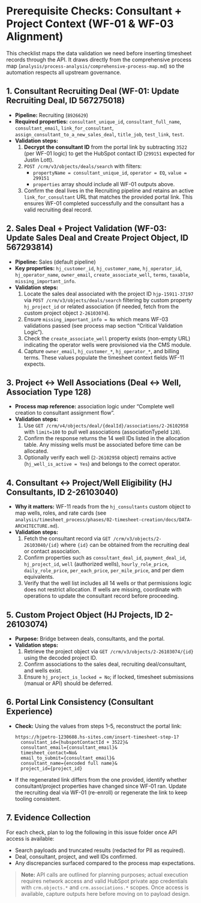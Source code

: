 # Prerequisite Checks: Consultant + Project Context (WF-01 & WF-03 Alignment)

This checklist maps the data validation we need before inserting timesheet records through the API. It draws directly from the comprehensive process map (`analysis/process-analysis/comprehensive-process-map.md`) so the automation respects all upstream governance.

## 1. Consultant Recruiting Deal (WF-01: Update Recruiting Deal, ID 567275018)
- **Pipeline:** Recruiting (`8926629`)
- **Required properties:** `consultant_unique_id`, `consultant_full_name`, `consultant_email`, `link_for_consultant`, `assign_consultant_to_a_new_sales_deal`, `title_job`, `test_link`, `test`.
- **Validation steps:**
  1. **Decrypt the consultant ID** from the portal link by subtracting `3522` (per WF-01 logic) to get the HubSpot contact ID (`299151` expected for Justin Lott).
  2. `POST /crm/v3/objects/deals/search` with filters:
     - `propertyName = consultant_unique_id`, `operator = EQ`, `value = 299151`
     - `properties` array should include all WF-01 outputs above.
  3. Confirm the deal lives in the Recruiting pipeline and retains an active `link_for_consultant` URL that matches the provided portal link. This ensures WF-01 completed successfully and the consultant has a valid recruiting deal record.

## 2. Sales Deal + Project Validation (WF-03: Update Sales Deal and Create Project Object, ID 567293814)
- **Pipeline:** Sales (default pipeline)
- **Key properties:** `hj_customer_id`, `hj_customer_name`, `hj_operator_id`, `hj_operator_name`, `owner_email`, `create_associate_well`, `terms`, `taxable`, `missing_important_info`.
- **Validation steps:**
  1. Locate the sales deal associated with the project ID `hjp-15911-37197` via `POST /crm/v3/objects/deals/search` filtering by custom property `hj_project_id` or related association (if needed, fetch from the custom project object `2-26103074`).
  2. Ensure `missing_important_info = No` which means WF-03 validations passed (see process map section “Critical Validation Logic”).
  3. Check the `create_associate_well` property exists (non-empty URL) indicating the operator wells were provisioned via the CMS module.
  4. Capture `owner_email`, `hj_customer_*`, `hj_operator_*`, and billing terms. These values populate the timesheet context fields WF-11 expects.

## 3. Project ↔ Well Associations (Deal ↔ Well, Association Type 128)
- **Process map reference:** association logic under “Complete well creation to consultant assignment flow”.
- **Validation steps:**
  1. Use `GET /crm/v4/objects/deal/{dealId}/associations/2-26102958` with `limit=100` to pull well associations (associationTypeId `128`).
  2. Confirm the response returns the 14 well IDs listed in the allocation table. Any missing wells must be associated before time can be allocated.
  3. Optionally verify each well (`2-26102958` object) remains active (`hj_well_is_active = Yes`) and belongs to the correct operator.

## 4. Consultant ↔ Project/Well Eligibility (HJ Consultants, ID 2-26103040)
- **Why it matters:** WF-11 reads from the `hj_consultants` custom object to map wells, roles, and rate cards (see `analysis/timesheet_process/phases/02-timesheet-creation/docs/DATA-ARCHITECTURE.md`).
- **Validation steps:**
  1. Fetch the consultant record via `GET /crm/v3/objects/2-26103040/{id}` where `{id}` can be obtained from the recruiting deal or contact association.
  2. Confirm properties such as `consultant_deal_id`, `payment_deal_id`, `hj_project_id`, `well` (authorized wells), `hourly_role_price`, `daily_role_price`, `per_each_price`, `per_mile_price`, and per diem equivalents.
  3. Verify that the well list includes all 14 wells or that permissions logic does not restrict allocation. If wells are missing, coordinate with operations to update the consultant record before proceeding.

## 5. Custom Project Object (HJ Projects, ID 2-26103074)
- **Purpose:** Bridge between deals, consultants, and the portal.
- **Validation steps:**
  1. Retrieve the project object via `GET /crm/v3/objects/2-26103074/{id}` using the decoded project ID.
  2. Confirm associations to the sales deal, recruiting deal/consultant, and wells exist.
  3. Ensure `hj_project_is_locked = No`; if locked, timesheet submissions (manual or API) should be deferred.

## 6. Portal Link Consistency (Consultant Experience)
- **Check:** Using the values from steps 1–5, reconstruct the portal link:
  ```
  https://hjpetro-1230608.hs-sites.com/insert-timesheet-step-1?
    consultant_id={hubspotContactId + 3522}&
    consultant_email={consultant_email}&
    timesheet_contact=No&
    email_to_submit={consultant_email}&
    consultant_name={encoded full name}&
    project_id={project_id}
  ```
- If the regenerated link differs from the one provided, identify whether consultant/project properties have changed since WF-01 ran. Update the recruiting deal via WF-01 (re-enroll) or regenerate the link to keep tooling consistent.

## 7. Evidence Collection
For each check, plan to log the following in this issue folder once API access is available:
- Search payloads and truncated results (redacted for PII as required).
- Deal, consultant, project, and well IDs confirmed.
- Any discrepancies surfaced compared to the process map expectations.

> **Note:** API calls are outlined for planning purposes; actual execution requires network access and valid HubSpot private app credentials with `crm.objects.*` and `crm.associations.*` scopes. Once access is available, capture outputs here before moving on to payload design.
